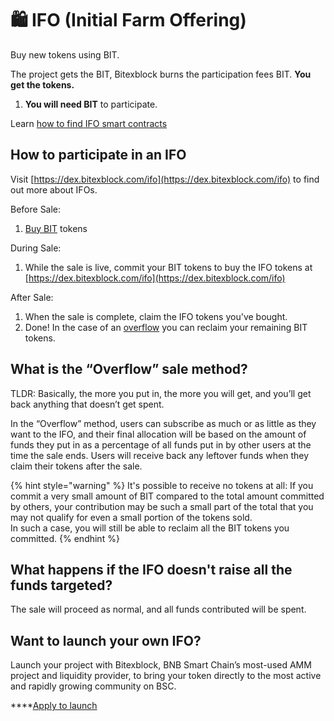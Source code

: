 # 🛍 IFO (Initial Farm Offering)


Buy new tokens using BIT.

The project gets the BIT, Bitexblock burns the participation fees BIT. **You get the tokens.**

1. **You will need BIT** to participate.

Learn [how to find IFO smart contracts](broken-reference/)

## **How to participate in an IFO**

Visit [https://dex.bitexblock.com/ifo](https://dex.bitexblock.com/ifo) to find out more about IFOs.

Before Sale:

1. [Buy BIT](https://exchange.bitexblock.com/?\_gl=1\*1bc8owa\*\_ga\*ODA4ODE5MjM4LjE2MDUxNTI3NTE.\*\_ga\_334KNG3DMQ\*MTYwNTQ4OTEwNy4yNi4xLjE2MDU0ODkxMjcuMA..#/swap) tokens

During Sale:

1. While the sale is live, commit your BIT tokens to buy the IFO tokens at [https://dex.bitexblock.com/ifo](https://dex.bitexblock.com/ifo)

After Sale:

1. When the sale is complete, claim the IFO tokens you've bought.
2. Done! In the case of an [overflow](https://app.gitbook.com/@bitexblock-1/s/bitexblock/\~/drafts/-MMK-KmBq5\_Mfs94Ul6x/core-products/ifo-initial-farm-offering#overflow) you can reclaim your remaining BIT tokens.

## **What is the “Overflow” sale method?** <a href="#overflow" id="overflow"></a>

TLDR: Basically, the more you put in, the more you will get, and you’ll get back anything that doesn’t get spent.

In the “Overflow” method, users can subscribe as much or as little as they want to the IFO, and their final allocation will be based on the amount of funds they put in as a percentage of all funds put in by other users at the time the sale ends. Users will receive back any leftover funds when they claim their tokens after the sale.

{% hint style="warning" %}
It's possible to receive no tokens at all: If you commit a very small amount of BIT compared to the total amount committed by others, your contribution may be such a small part of the total that you may not qualify for even a small portion of the tokens sold.\
In such a case, you will still be able to reclaim all the BIT tokens you committed.
{% endhint %}

## What happens if the IFO doesn't raise all the funds targeted?

The sale will proceed as normal, and all funds contributed will be spent.

## Want to launch your own IFO?

Launch your project with Bitexblock, BNB Smart Chain’s most-used AMM project and liquidity provider, to bring your token directly to the most active and rapidly growing community on BSC.

\*\*\*\*[Apply to launch](https://docs.google.com/forms/d/e/1FAIpQLScGdT5rrVMr4WOWr08pvcroSeuIOtEJf1sVdQGVdcAOqryigQ/viewform)
